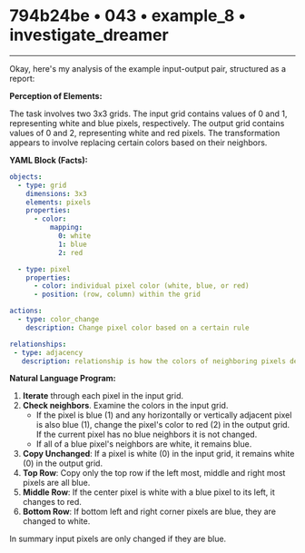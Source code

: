 # 794b24be • 043 • example_8 • investigate_dreamer

---
Okay, here's my analysis of the example input-output pair, structured as a report:

**Perception of Elements:**

The task involves two 3x3 grids. The input grid contains values of 0 and 1, representing white and blue pixels, respectively. The output grid contains values of 0 and 2, representing white and red pixels. The transformation appears to involve replacing certain colors based on their neighbors.

**YAML Block (Facts):**



```yaml
objects:
  - type: grid
    dimensions: 3x3
    elements: pixels
    properties:
      - color:
          mapping:
            0: white
            1: blue
            2: red

  - type: pixel
    properties:
      - color: individual pixel color (white, blue, or red)
      - position: (row, column) within the grid

actions:
  - type: color_change
    description: Change pixel color based on a certain rule

relationships:
 - type: adjacency
   description: relationship is how the colors of neighboring pixels determine if a pixel will change color.

```



**Natural Language Program:**

1.  **Iterate** through each pixel in the input grid.
2.  **Check neighbors**. Examine the colors in the input grid.
    *   If the pixel is blue (1) and any horizontally or vertically adjacent pixel is also blue (1), change the pixel's color to red (2) in the output grid. If the current pixel has no blue neighbors it is not changed.
    *   If all of a blue pixel's neighbors are white, it remains blue.
3.  **Copy Unchanged**: If a pixel is white (0) in the input grid, it remains white (0) in the output grid.
4. **Top Row**: Copy only the top row if the left most, middle and right most pixels are all blue.
5. **Middle Row**: If the center pixel is white with a blue pixel to its left, it changes to red.
6. **Bottom Row**: If bottom left and right corner pixels are blue, they are changed to white.

In summary input pixels are only changed if they are blue.

